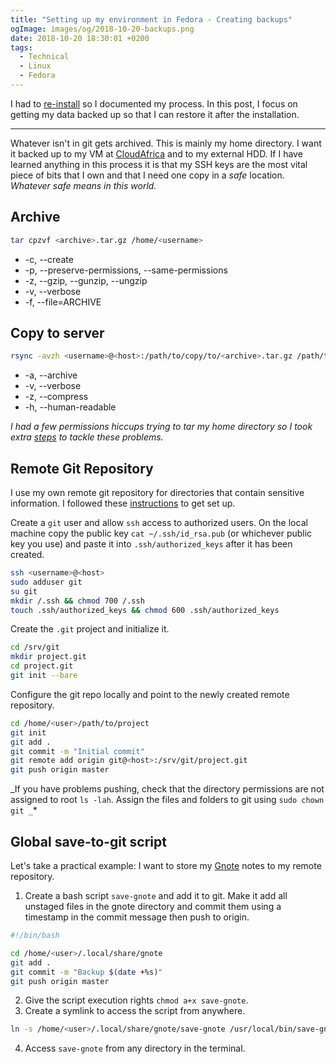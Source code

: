 ```yaml
---
title: "Setting up my environment in Fedora - Creating backups"
ogImage: images/og/2018-10-20-backups.png
date: 2018-10-20 18:30:01 +0200
tags:
  - Technical
  - Linux
  - Fedora
---
```


I had to [re-install](/blog/setting-up-my-environment-in-fedora) so I documented my process.
In this post, I focus on getting my data backed up so that I can restore it after the
installation.

---

Whatever isn't in git gets archived. This is mainly my home directory.
I want it backed up to my VM at [CloudAfrica](https://www.cloudafrica.net/)
and to my external HDD. If I have learned anything in this process it is that my SSH keys are
the most vital piece of bits that I own and that I need one copy in a _safe_ location.
_Whatever safe means in this world._

## Archive

```bash
tar cpzvf <archive>.tar.gz /home/<username>
```

- -c, --create
- -p, --preserve-permissions, --same-permissions
- -z, --gzip, --gunzip, --ungzip
- -v, --verbose
- -f, --file=ARCHIVE

## Copy to server

```bash
rsync -avzh <username>@<host>:/path/to/copy/to/<archive>.tar.gz /path/to/copy/from/<archive>.tar.gz
```

- -a, --archive
- -v, --verbose
- -z, --compress
- -h, --human-readable

_I had a few permissions hiccups trying to tar my home directory so I took extra
[steps](/blog/setting-up-my-environment-in-fedora) to tackle these problems._

## Remote Git Repository

I use my own remote git repository for directories that contain sensitive information.
I followed these [instructions](https://git-scm.com/book/en/v2/Git-on-the-Server-Setting-Up-the-Server)
to get set up.

Create a `git` user and allow `ssh` access to authorized users. On the local machine copy the public key
`cat ~/.ssh/id_rsa.pub` (or whichever public key you use) and paste it into `.ssh/authorized_keys` after it
has been created.

```bash
ssh <username>@<host>
sudo adduser git
su git
mkdir /.ssh && chmod 700 /.ssh
touch .ssh/authorized_keys && chmod 600 .ssh/authorized_keys
```

Create the `.git` project and initialize it.

```bash
cd /srv/git
mkdir project.git
cd project.git
git init --bare
```

Configure the git repo locally and point to the newly created remote repository.

```bash
cd /home/<user>/path/to/project
git init
git add .
git commit -m "Initial commit"
git remote add origin git@<host>:/srv/git/project.git
git push origin master
```

_If you have problems pushing, check that the directory permissions are not assigned to root `ls -lah`.
Assign the files and folders to git using `sudo chown git _`\*

## Global save-to-git script

Let's take a practical example: I want to store my [Gnote](https://wiki.gnome.org/Apps/Gnote) notes to my remote repository.

1. Create a bash script `save-gnote` and add it to git. Make it add all
   unstaged files in the gnote directory and commit them using a timestamp in the commit message then push to origin.

```bash
#!/bin/bash

cd /home/<user>/.local/share/gnote
git add .
git commit -m "Backup $(date +%s)"
git push origin master
```

2. Give the script execution rights `chmod a+x save-gnote`.
3. Create a symlink to access the script from anywhere.

```bash
ln -s /home/<user>/.local/share/gnote/save-gnote /usr/local/bin/save-gnote
```

4. Access `save-gnote` from any directory in the terminal.
